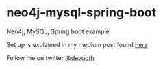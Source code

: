 # neo4j-mysql-spring-boot
Neo4j, MySQL, Spring boot example

Set up is explained in my medium post found [here](https://medium.com/@devgoth/spring-boot-with-neo4j-mysql-4036a54efd3c)

Follow me on twitter [@devgoth](https://twitter.com/devgoth)

